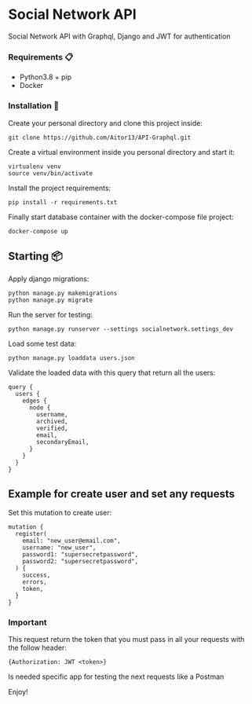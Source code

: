 # Social Network API

Social Network API with Graphql, Django and JWT for authentication


### Requirements 📋

 - Python3.8 + pip
 - Docker

### Installation 🔧

Create your personal directory and clone this project inside:

```
git clone https://github.com/Aitor13/API-Graphql.git
```

Create a virtual environment inside you personal directory and start it:

```
virtualenv venv
source venv/bin/activate
```

Install the project requirements:

```
pip install -r requirements.txt
```

Finally start database container with the docker-compose file project:

```
docker-compose up
```

## Starting 📦

Apply django migrations:

```
python manage.py makemigrations
python manage.py migrate
```

Run the server for testing:

```
python manage.py runserver --settings socialnetwork.settings_dev
```
Load some test data:

```
python manage.py loaddata users.json
```


Validate the loaded data with this query that return all the users:

```
query {
  users {
    edges {
      node {
        username,
        archived,
        verified,
        email,
        secondaryEmail,
      }
    }
  }
}
```
## Example for create user and set any requests

Set this mutation to create user:

```
mutation {
  register(
    email: "new_user@email.com",
    username: "new_user",
    password1: "supersecretpassword",
    password2: "supersecretpassword",
  ) {
    success,
    errors,
    token,
  }
}
```

### Important

This request return the token that you must pass in all your requests with the follow header:

```
{Authorization: JWT <token>}
```

Is needed specific app for testing the next requests like a Postman

Enjoy!
